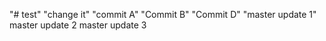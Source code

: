 "# test" 
"change it"
"commit A"
"Commit B"
"Commit D"
"master update 1"
master update 2
master update 3